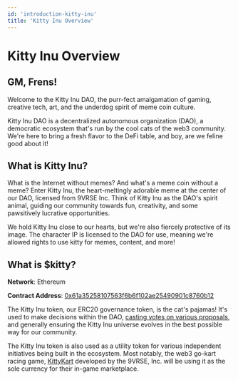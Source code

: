 ```yaml
---
id: 'introduction-kitty-inu'
title: 'Kitty Inu Overview'
---
```


# Kitty Inu Overview


## GM, Frens!

Welcome to the Kitty Inu DAO, the purr-fect amalgamation of gaming, creative tech, art, and the underdog spirit of meme coin culture. 

Kitty Inu DAO is a decentralized autonomous organization (DAO), a democratic ecosystem that's run by the cool cats of the web3 community. We're here to bring a fresh flavor to the DeFi table, and boy, are we feline good about it!

## What is Kitty Inu?

What is the Internet without memes? And what's a meme coin without a meme? Enter Kitty Inu, the heart-meltingly adorable meme at the center of our DAO, licensed from 9VRSE Inc. Think of Kitty Inu as the DAO's spirit animal, guiding our community towards fun, creativity, and some pawsitively lucrative opportunities.

We hold Kitty Inu close to our hearts, but we're also fiercely protective of its image. The character IP is licensed to the DAO for use, meaning we're allowed rights to use kitty for memes, content, and more!

## What is $kitty?

**Network**: Ethereum

**Contract Address**: [0x61a35258107563f6b6f102ae25490901c8760b12](https://etherscan.io/token/0x61a35258107563f6b6f102ae25490901c8760b12)


The Kitty Inu token, our ERC20 governance token, is the cat's pajamas! It's used to make decisions within the DAO, [casting votes on various proposals](https://snapshot.org/#/kittyinudao.eth), and generally ensuring the Kitty Inu universe evolves in the best possible way for our community.

The Kitty Inu token is also used as a utility token for various independent initiatives being built in the ecosystem. Most notably, the web3 go-kart racing game, [KittyKart](https://kittykart.io) developed by the 9VRSE, Inc. will be using it as the sole currency for their in-game marketplace. 





